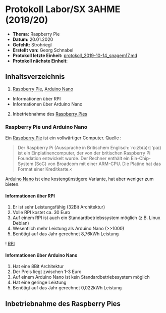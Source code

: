 # Protokoll Labor/SX 3AHME (2019/20)

* **Thema:** Raspberry Pie
* **Datum:** 20.01.2020
* **Gefehlt:** Strohriegl
* **Erstellt von:** Georg Schnabel
* **Protokoll letzte Einheit:** [protokoll_2019-10-14_snagem17.md](https://github.com/HTLMechatronics/m17-3ahme-la1-sx/blob/snagem17/protokolle/protokoll_2019-10-14_snagem17.md)
* **Protokoll nächste Einheit:**

## Inhaltsverzeichnis
1. [Raspberry Pie](https://de.wikipedia.org/wiki/Raspberry_Pi), [Arduino Nano](http://www.geeetech.com/wiki/index.php/Arduino_Nano)
* Informationen über RPI
* Informationen über Arduino Nano
2. Inbetriebnahme des [Raspberry Pies](https://de.wikipedia.org/wiki/Raspberry_Pi)


### Raspberry Pie und Arduino Nano
Ein [Raspberry Pie](https://de.wikipedia.org/wiki/Raspberry_Pi) ist ein vollwärtiger Computer.
Quelle :
>Der Raspberry Pi (Aussprache in Britischem Englisch: ˈrɑːzb(ə)rɪ ˈpaɪ) ist ein Einplatinencomputer, der von der britischen Raspberry Pi Foundation entwickelt wurde. Der Rechner enthält ein Ein-Chip-System (SoC) von Broadcom mit einer ARM-CPU. Die Platine hat das Format einer Kreditkarte.<

[Arduino Nano](http://www.geeetech.com/wiki/index.php/Arduino_Nano) ist eine kostengünstigere Variante, hat aber weniger zum bieten.

#### Informationen über RPI
1. Er ist sehr Leistungsfähig (32Bit Architektur)
2. Volle RPI kostet ca. 30 Euro
3. Auf einem RPI ist auch ein Standardbetriebssystem möglich (z.B. Linux Debian)
4. Wesentlich mehr Leistung als Arduino Nano (>>1000)
5. Benötigt auf das Jahr gerechnet 8,76kWh Leistung

! [RPI](https://www.bing.com/images/search?view=detailV2&ccid=TzozUZg1&id=2A5A6FBD810A790BDD42FBD4DED3E0D48DA373F6&thid=OIP.TzozUZg14o5j1Z6qpG6J1AAAAA&mediaurl=https%3a%2f%2fupload.wikimedia.org%2fwikipedia%2fcommons%2fthumb%2f4%2f45%2fRaspberry_Pi_-_Model_A.jpg%2f220px-Raspberry_Pi_-_Model_A.jpg&exph=220&expw=220&q=raspberry+pi&simid=607999074534493926&selectedIndex=8&ajaxhist=0)



#### Informationen über Arduino Nano
1. Hat eine 8Bit Architektur
2. Der Preis liegt zwischen 1-3 Euro
3. Auf einem Arduino Nano ist kein Standardbetriebssystem möglich
4. Hat eine geringe Leistung
5. Benötigt auf das Jahr gerechnet 0,022kWh Leistung

## Inbetriebnahme des Raspberry Pies
